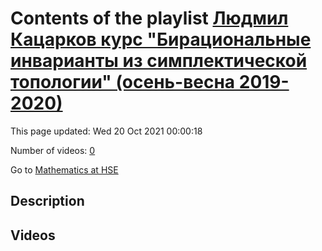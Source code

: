 # Contents of the playlist [Людмил Кацарков курс "Бирациональные инварианты из симплектической топологии" (осень-весна 2019-2020)](https://www.youtube.com/playlist?list=PLq3E5oubNNoBw5K-IdnDwovzOGy_g9PZE)

This page updated: Wed 20 Oct 2021 00:00:18

Number of videos: [0](#videos)

Go to [Mathematics at HSE](../README.md)

## Description



## Videos

